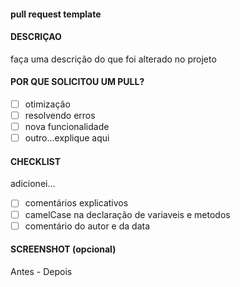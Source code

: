 #### pull request template
#### DESCRIÇAO
faça uma descrição do que foi alterado no projeto
#### POR QUE SOLICITOU UM PULL?
- [ ] otimização 
- [ ] resolvendo erros
- [ ] nova funcionalidade
- [ ] outro…explique aqui
#### CHECKLIST
adicionei…
- [ ] comentários explicativos 
- [ ] camelCase na declaração de variaveis e metodos
- [ ] comentário do autor e da data
#### SCREENSHOT (opcional)
Antes - Depois
